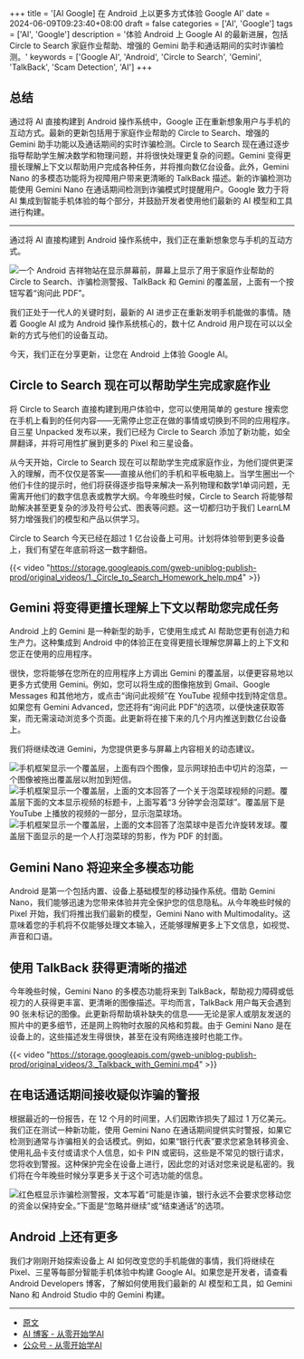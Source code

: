 +++
title = '[AI Google] 在 Android 上以更多方式体验 Google AI'
date = 2024-06-09T09:23:40+08:00
draft = false
categories = ['AI', 'Google']
tags = ['AI', 'Google']
description = '体验 Android 上 Google AI 的最新进展，包括 Circle to Search 家庭作业帮助、增强的 Gemini 助手和通话期间的实时诈骗检测。'
keywords = ['Google AI', 'Android', 'Circle to Search', 'Gemini', 'TalkBack', 'Scam Detection', 'AI']
+++

## 总结

通过将 AI 直接构建到 Android 操作系统中，Google 正在重新想象用户与手机的互动方式。最新的更新包括用于家庭作业帮助的 Circle to Search、增强的 Gemini 助手功能以及通话期间的实时诈骗检测。Circle to Search 现在通过逐步指导帮助学生解决数学和物理问题，并将很快处理更复杂的问题。Gemini 变得更擅长理解上下文以帮助用户完成各种任务，并将推向数亿台设备。此外，Gemini Nano 的多模态功能将为视障用户带来更清晰的 TalkBack 描述。新的诈骗检测功能使用 Gemini Nano 在通话期间检测到诈骗模式时提醒用户。Google 致力于将 AI 集成到智能手机体验的每个部分，并鼓励开发者使用他们最新的 AI 模型和工具进行构建。

---

通过将 AI 直接构建到 Android 操作系统中，我们正在重新想象您与手机的互动方式。

![一个 Android 吉祥物站在显示屏幕前，屏幕上显示了用于家庭作业帮助的 Circle to Search、诈骗检测警报、TalkBack 和 Gemini 的覆盖层，上面有一个按钮写着“询问此 PDF”。](https://storage.googleapis.com/gweb-uniblog-publish-prod/images/24017_IO_BlogHeader_Day1_01_SHB1.width-1200.format-webp.webp)

我们正处于一代人的关键时刻，最新的 AI 进步正在重新发明手机能做的事情。随着 Google AI 成为 Android 操作系统核心的，数十亿 Android 用户现在可以以全新的方式与他们的设备互动。

今天，我们正在分享更新，让您在 Android 上体验 Google AI。

## Circle to Search 现在可以帮助学生完成家庭作业
将 Circle to Search 直接构建到用户体验中，您可以使用简单的 gesture 搜索您在手机上看到的任何内容——无需停止您正在做的事情或切换到不同的应用程序。自三星 Unpacked 发布以来，我们已经为 Circle to Search 添加了新功能，如全屏翻译，并将可用性扩展到更多的 Pixel 和三星设备。

从今天开始，Circle to Search 现在可以帮助学生完成家庭作业，为他们提供更深入的理解，而不仅仅是答案——直接从他们的手机和平板电脑上。当学生圈出一个他们卡住的提示时，他们将获得逐步指导来解决一系列物理和数学1单词问题，无需离开他们的数字信息表或教学大纲。今年晚些时候，Circle to Search 将能够帮助解决甚至更复杂的涉及符号公式、图表等问题。这一切都归功于我们 LearnLM 努力增强我们的模型和产品以供学习。

Circle to Search 今天已经在超过 1 亿台设备上可用。计划将体验带到更多设备上，我们有望在年底前将这一数字翻倍。

{{< video "https://storage.googleapis.com/gweb-uniblog-publish-prod/original_videos/1._Circle_to_Search_Homework_help.mp4" >}}

## Gemini 将变得更擅长理解上下文以帮助您完成任务
Android 上的 Gemini 是一种新型的助手，它使用生成式 AI 帮助您更有创造力和生产力。这种集成到 Android 中的体验正在变得更擅长理解您屏幕上的上下文和您正在使用的应用程序。

很快，您将能够在您所在的应用程序上方调出 Gemini 的覆盖层，以便更容易地以更多方式使用 Gemini。例如，您可以将生成的图像拖放到 Gmail、Google Messages 和其他地方，或点击“询问此视频”在 YouTube 视频中找到特定信息。如果您有 Gemini Advanced，您还将有“询问此 PDF”的选项，以便快速获取答案，而无需滚动浏览多个页面。此更新将在接下来的几个月内推送到数亿台设备上。

我们将继续改进 Gemini，为您提供更多与屏幕上内容相关的动态建议。

![手机框架显示一个覆盖层，上面有四个图像，显示网球拍击中切片的泡菜，一个图像被拖出覆盖层以附加到短信。](https://storage.googleapis.com/gweb-uniblog-publish-prod/original_images/carouseltest.gif)
![手机框架显示一个覆盖层，上面的文本回答了一个关于泡菜球视频的问题。覆盖层下面的文本显示视频的标题卡，上面写着“3 分钟学会泡菜球”。覆盖层下是 YouTube 上播放的视频的一部分，显示泡菜球场。](https://storage.googleapis.com/gweb-uniblog-publish-prod/images/Blog-1.max-1080x1080.format-webp.webp)
![手机框架显示一个覆盖层，上面的文本回答了泡菜球中是否允许旋转发球。覆盖层下面显示的是一个人打泡菜球的剪影，作为 PDF 的封面。](https://storage.googleapis.com/gweb-uniblog-publish-prod/images/Blog-2.max-1080x1080.format-webp.webp)

## Gemini Nano 将迎来全多模态功能
Android 是第一个包括内置、设备上基础模型的移动操作系统。借助 Gemini Nano，我们能够迅速为您带来体验并完全保护您的信息隐私。从今年晚些时候的 Pixel 开始，我们将推出我们最新的模型，Gemini Nano with Multimodality。这意味着您的手机将不仅能够处理文本输入，还能够理解更多上下文信息，如视觉、声音和口语。

## 使用 TalkBack 获得更清晰的描述
今年晚些时候，Gemini Nano 的多模态功能将来到 TalkBack，帮助视力障碍或低视力的人获得更丰富、更清晰的图像描述。平均而言，TalkBack 用户每天会遇到 90 张未标记的图像。此更新将帮助填补缺失的信息——无论是家人或朋友发送的照片中的更多细节，还是网上购物时衣服的风格和剪裁。由于 Gemini Nano 是在设备上的，这些描述发生得很快，甚至在没有网络连接时也能工作。

{{< video "https://storage.googleapis.com/gweb-uniblog-publish-prod/original_videos/3._Talkback_with_Gemini.mp4" >}}

## 在电话通话期间接收疑似诈骗的警报
根据最近的一份报告，在 12 个月的时间里，人们因欺诈损失了超过 1 万亿美元。我们正在测试一种新功能，使用 Gemini Nano 在通话期间提供实时警报，如果它检测到通常与诈骗相关的会话模式。例如，如果“银行代表”要求您紧急转移资金、使用礼品卡支付或请求个人信息，如卡 PIN 或密码，这些是不常见的银行请求，您将收到警报。这种保护完全在设备上进行，因此您的对话对您来说是私密的。我们将在今年晚些时候分享更多关于这个可选功能的信息。

![红色框显示诈骗检测警报，文本写着“可能是诈骗，银行永远不会要求您移动您的资金以保持安全。”下面是“忽略并继续”或“结束通话”的选项。](https://storage.googleapis.com/gweb-uniblog-publish-prod/images/4._Scam_detection_QEJJP1Q.width-1000.format-webp.webp)

## Android 上还有更多
我们才刚刚开始探索设备上 AI 如何改变您的手机能做的事情，我们将继续在 Pixel、三星等每部分智能手机体验中构建 Google AI。如果您是开发者，请查看 Android Developers 博客，了解如何使用我们最新的 AI 模型和工具，如 Gemini Nano 和 Android Studio 中的 Gemini 构建。

---

- [原文](https://blog.google/products/android/google-ai-android-update-io-2024/)
- [AI 博客 - 从零开始学AI](https://ai-blog.aihub2022.top/zh/post/ai-google-ai-android-update-io-2024/)
- [公众号 - 从零开始学AI](https://mp.weixin.qq.com/s?__biz=MzA3MDIyNTgzNA==&mid=2649977414&idx=1&sn=c9d7546a7785c9067ec79cca20128ee0&chksm=86c7c883b1b04195fadac116857aed175cf0411218dd3b52a73385629027088f297198a8cce6#rd)
<!-- - [CSDN - 从零开始学AI](...) -->
<!-- - [掘金 - 从零开始学AI](...) -->
<!-- - [知乎 - 从零开始学AI](...) -->
<!-- - [阿里云 - 从零开始学AI](...) -->
<!-- - [腾讯云 - 从零开始学AI](...) -->
